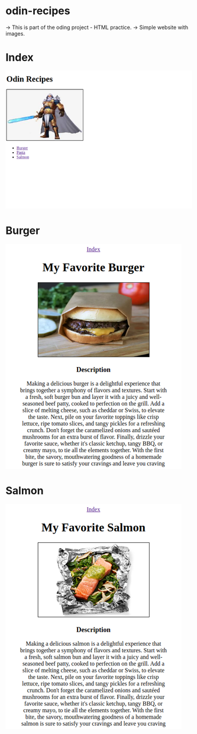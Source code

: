 # odin-recipes

-> This is part of the oding project - HTML practice.
-> Simple website with images.

# Index
![Screenshot of My Project](https://github.com/AmarBennacer/odin-recipes/blob/main/Screenshot%20from%202023-07-31%2008-22-35.png) 

# Burger
![Screenshot of My Project](https://github.com/AmarBennacer/odin-recipes/blob/main/Screenshot%20from%202023-07-31%2008-22-55.png)

# Salmon
![Screenshot of My Project](https://github.com/AmarBennacer/odin-recipes/blob/main/Screenshot%20from%202023-07-31%2008-23-12.png) 

